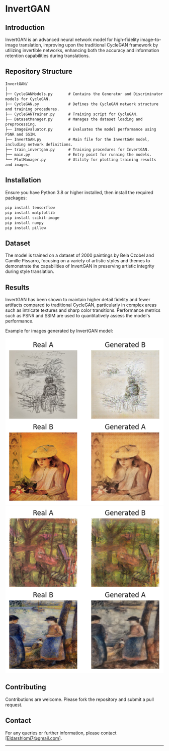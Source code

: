
# InvertGAN

## Introduction
InvertGAN is an advanced neural network model for high-fidelity image-to-image translation, improving upon the traditional CycleGAN framework by utilizing invertible networks, enhancing both the accuracy and information retention capabilities during translations.

## Repository Structure
```
InvertGAN/
│
├── CycleGANModels.py       # Contains the Generator and Discriminator models for CycleGAN.
├── CycleGAN.py             # Defines the CycleGAN network structure and training procedures.
├── CycleGANTrainer.py      # Training script for CycleGAN.
├── DatasetManager.py       # Manages the dataset loading and preprocessing.
├── ImageEvaluator.py       # Evaluates the model performance using PSNR and SSIM.
├── InvertGAN.py            # Main file for the InvertGAN model, including network definitions.
├── train_invertgan.py      # Training procedures for InvertGAN.
├── main.py                 # Entry point for running the models.
└── PlotManager.py          # Utility for plotting training results and images.
```

## Installation
Ensure you have Python 3.8 or higher installed, then install the required packages:
```
pip install tensorflow
pip install matplotlib
pip install scikit-image
pip install numpy
pip install pillow
```

## Dataset
The model is trained on a dataset of 2000 paintings by Bela Czobel and Camille Pissarro, focusing on a variety of artistic styles and themes to demonstrate the capabilities of InvertGAN in preserving artistic integrity during style translation.

## Results
InvertGAN has been shown to maintain higher detail fidelity and fewer artifacts compared to traditional CycleGAN, particularly in complex areas such as intricate textures and sharp color transitions. Performance metrics such as PSNR and SSIM are used to quantitatively assess the model's performance.

Example for images generated by InvertGAN model:

![alt text](https://github.com/eldar702/InvertGAN/raw/main/generated%20photos/Picture1.png)
![alt text](https://github.com/eldar702/InvertGAN/raw/main/generated%20photos/Picture2.png)

## Contributing
Contributions are welcome. Please fork the repository and submit a pull request.





## Contact
For any queries or further information, please contact [Eldarshlomi7@gmail.com].

---


